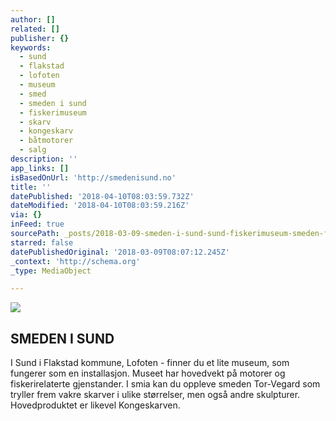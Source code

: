 ```yaml
---
author: []
related: []
publisher: {}
keywords:
  - sund
  - flakstad
  - lofoten
  - museum
  - smed
  - smeden i sund
  - fiskerimuseum
  - skarv
  - kongeskarv
  - båtmotorer
  - salg
description: ''
app_links: []
isBasedOnUrl: 'http://smedenisund.no'
title: ''
datePublished: '2018-04-10T08:03:59.732Z'
dateModified: '2018-04-10T08:03:59.216Z'
via: {}
inFeed: true
sourcePath: _posts/2018-03-09-smeden-i-sund-sund-fiskerimuseum-smeden-former-myke-linj.md
starred: false
datePublishedOriginal: '2018-03-09T08:07:12.245Z'
_context: 'http://schema.org'
_type: MediaObject

---
```

![](https://the-grid-user-content.s3-us-west-2.amazonaws.com/c5f4316f-1f36-459a-bed5-c09ff6864bf6.jpg)

<article style=""><h1>SMEDEN I SUND  </h1><p>I Sund i Flakstad kommune, Lofoten - finner du et lite museum, som fungerer som en installasjon. Museet har hovedvekt på motorer og fiskerirelaterte gjenstander. I smia kan du oppleve smeden Tor-Vegard som tryller frem vakre skarver i ulike størrelser, men også andre skulpturer. Hovedproduktet er likevel Kongeskarven.</p></article>